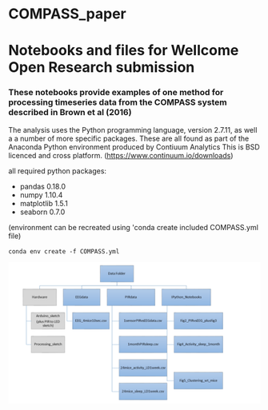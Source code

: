 # COMPASS_paper
# Notebooks and files for Wellcome Open Research submission

### These notebooks provide examples of one method for processing timeseries data from the COMPASS system described in Brown et al (2016)


The analysis uses the Python programming language, version 2.7.11, as well a a number of more specific packages. These are all found as part of the Anaconda Python environment produced by Contiuum Analytics This is BSD licenced and cross platform. (https://www.continuum.io/downloads)

all required python packages:
  - pandas  0.18.0
  - numpy   1.10.4
  - matplotlib 1.5.1
  - seaborn   0.7.0

(environment can be recreated using 'conda create included COMPASS.yml file)

```
conda env create -f COMPASS.yml

```

![workflow](dataFiles.png)



